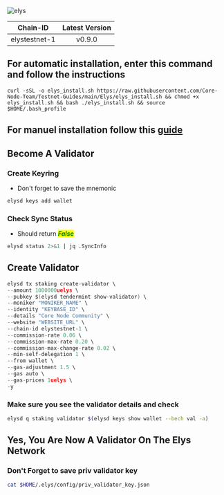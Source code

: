 
![elys](https://github.com/Core-Node-Team/Gitbook/assets/108215275/8bbc6205-2aaf-47e5-851e-c1b037faa66f)

<table data-full-width="false"><thead><tr><th align="center">Chain-ID</th><th align="center">Latest Version</th></tr></thead><tbody><tr><td align="center">elystestnet-1</td><td align="center">v0.9.0</td></tr></tbody></table>

## For automatic installation, enter this command and follow the instructions

```
curl -sSL -o elys_install.sh https://raw.githubusercontent.com/Core-Node-Team/Testnet-Guides/main/Elys/elys_install.sh && chmod +x elys_install.sh && bash ./elys_install.sh && source $HOME/.bash_profile
```


## For manuel installation follow this [guide](manuel-install.md)

## Become A Validator

### Create Keyring

* Don't forget to save the mnemonic

```bash
elysd keys add wallet
```

### Check Sync Status

* Should return _<mark style="color:green;">**False**</mark>_

```bash
elysd status 2>&1 | jq .SyncInfo
```

## Create Validator

```go
elysd tx staking create-validator \
--amount 1000000uelys \
--pubkey $(elysd tendermint show-validator) \
--moniker "MONIKER_NAME" \
--identity "KEYBASE_ID" \
--details "Core Node Community" \
--website "WEBSITE_URL" \
--chain-id elystestnet-1 \
--commission-rate 0.06 \
--commission-max-rate 0.20 \
--commission-max-change-rate 0.02 \
--min-self-delegation 1 \
--from wallet \
--gas-adjustment 1.5 \
--gas auto \
--gas-prices 1uelys \
-y
```

### Make sure you see the validator details and check

```bash
elysd q staking validator $(elysd keys show wallet --bech val -a)
```

## Yes, You Are Now A Validator On The Elys Network

### Don't Forget to save priv validator key

```bash
cat $HOME/.elys/config/priv_validator_key.json
```
